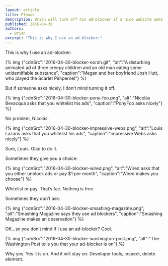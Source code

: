 ```yaml
---
layout: article
title: Please
description: Brian will turn off his ad-blocker if a nice website asks nicely.
published: 2016-04-30
authors:
  - Brian
excerpt: "This is why I use an ad-blocker:"
---
```

This is why I use an ad-blocker:

{% img {"cdnSrc":"2016-04-30-blocker-oorah.gif", "alt":"A disturbing animated ad of three creepy children and an old man eating some unidentifiable substance", "caption":"Megan and her boyfriend Josh Hutt, who played the Scarlet Pimpernel"} %}

But if someone asks nicely, I don’t mind turning it off.

{% img {"cdnSrc":"2016-04-30-blocker-pony-foo.png", "alt":"Nicolás Bevacqua asks that you whitelist his ads", "caption":"PonyFoo asks nicely"} %}

No problem, Nicolás.

{% img {"cdnSrc":"2016-04-30-blocker-impressive-webs.png", "alt":"Louis Lazaris asks that you whitelist his ads", "caption":"Impressive Webs asks nicely"} %}

Sure, Louis. Glad to do it.

Sometimes they give you a choice:

{% img {"cdnSrc":"2016-04-30-blocker-wired.png", "alt":"Wired asks that you either unblock ads or pay $1 per month", "caption":"Wired makes you choose"} %}

Whitelist or pay. That’s fair. Nothing is free.

Sometimes they don’t ask:

{% img {"cdnSrc":"2016-04-30-blocker-smashing-magazine.png", "alt":"Smashing Magazine says they use ad blockers", "caption":"Smashing Magazine makes an observation"} %}

OK…so you don’t mind if I use an ad-blocker? Cool.

{% img {"cdnSrc":"2016-04-30-blocker-washington-post.png", "alt":"The Washington Post tells you that your ad-blocker is on"} %}

Why yes. Yes it is on. And it will stay on. Developer tools, inspect, delete element.
